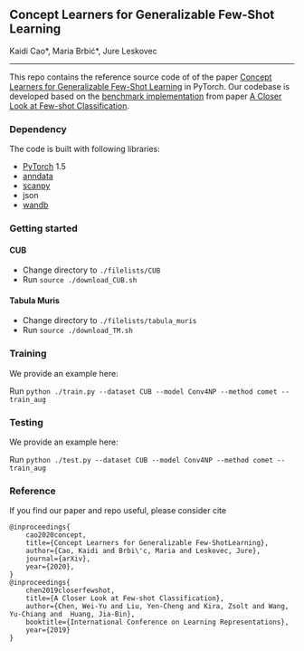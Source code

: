 ## Concept Learners for Generalizable Few-Shot Learning
Kaidi Cao*, Maria Brbić*, Jure Leskovec
_________________

This repo contains the reference source code of of the paper [Concept Learners for Generalizable Few-Shot Learning](https://arxiv.org/pdf/2007.07375.pdf) in PyTorch. Our codebase is developed based on the [benchmark implementation](https://github.com/wyharveychen/CloserLookFewShot) from paper [A Closer Look at Few-shot Classification](https://openreview.net/pdf?id=HkxLXnAcFQ).  

### Dependency

The code is built with following libraries:

- [PyTorch](https://pytorch.org/) 1.5
- [anndata](https://icb-anndata.readthedocs-hosted.com/en/stable/anndata.AnnData.html)
- [scanpy](https://icb-scanpy.readthedocs-hosted.com/en/stable/)
- json
- [wandb](https://www.wandb.com/)

### Getting started
#### CUB
* Change directory to `./filelists/CUB`
* Run `source ./download_CUB.sh`

#### Tabula Muris
* Change directory to `./filelists/tabula_muris`
* Run `source ./download_TM.sh`

### Training

We provide an example here:

Run
```python ./train.py --dataset CUB --model Conv4NP --method comet --train_aug```

### Testing

We provide an example here:

Run
```python ./test.py --dataset CUB --model Conv4NP --method comet --train_aug```

### Reference

If you find our paper and repo useful, please consider cite

```
@inproceedings{
    cao2020concept,
    title={Concept Learners for Generalizable Few-ShotLearning},
    author={Cao, Kaidi and Brbi\'c, Maria and Leskovec, Jure},
    journal={arXiv},
    year={2020},
}
@inproceedings{
    chen2019closerfewshot,
    title={A Closer Look at Few-shot Classification},
    author={Chen, Wei-Yu and Liu, Yen-Cheng and Kira, Zsolt and Wang, Yu-Chiang and  Huang, Jia-Bin},
    booktitle={International Conference on Learning Representations},
    year={2019}
}
```